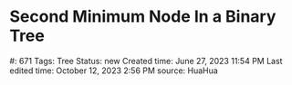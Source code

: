 # Second Minimum Node In a Binary Tree

#: 671
Tags: Tree
Status: new
Created time: June 27, 2023 11:54 PM
Last edited time: October 12, 2023 2:56 PM
source: HuaHua